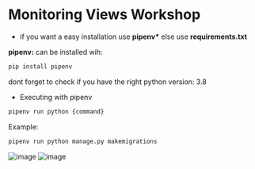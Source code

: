 # Monitoring Views Workshop

* if you want a easy installation use **pipenv\*** else use **requirements.txt**

**pipenv:** can be installed wih:

```bash
pip install pipenv
```

dont forget to check if you have the right python version: 3.8

* Executing with pipenv 
```bash
pipenv run python {command}
```
Example:
```bash
pipenv run python manage.py makemigrations 
```
![image](https://user-images.githubusercontent.com/69636867/153800094-b979cbd3-f978-4948-9d45-fcf7312736c8.png)
![image](https://user-images.githubusercontent.com/69636867/153800822-b6e1bee7-a72c-49d3-8119-88d5b108754c.png)

